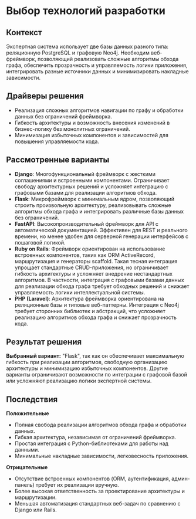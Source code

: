 # Выбор технологий разработки

## Контекст
Экспертная система использует две базы данных разного типа: реляционную PostgreSQL и графовую Neo4j. Необходим веб-фреймворк, позволяющий реализовать сложные алгоритмы обхода графа, обеспечить прозрачность и управляемость логики приложения, интегрировать разные источники данных и минимизировать накладные зависимости.

## Драйверы решения
- Реализация сложных алгоритмов навигации по графу и обработки данных без ограничений фреймворка.  
- Гибкость архитектуры и возможность внесения изменений в бизнес-логику без монолитных ограничений. 
- Минимизация избыточных компонентов и зависимостей для повышения управляемости кода.  

## Рассмотренные варианты
- **Django**: Многофункциональный фреймворк с жесткими соглашениями и встроенными компонентами. Ограничивает свободу архитектурных решений и усложняет интеграцию с графовыми базами для реализации алгоритмов обхода.  
- **Flask**: Микрофреймворк с минимальным ядром, позволяющий строить произвольную архитектуру, реализовывать сложные алгоритмы обхода графа и интегрировать различные базы данных без ограничений.  
- **FastAPI**: Высокопроизводительный фреймворк для API с автоматической документацией. Эффективен для REST и реального времени, но менее удобен для серверной генерации интерфейсов с пошаговой логикой.  
- **Ruby on Rails**:  Фреймворк ориентирован на использование встроенных компонентов, таких как ORM ActiveRecord, маршрутизация и генераторы scaffold. Такая тесная интеграция упрощает стандартные CRUD-приложения, но ограничивает гибкость архитектуры и усложняет внедрение нестандартных алгоритмов. В частности, интеграция с графовыми базами данных для реализации обхода графа требует обходных решений и снижает управляемость логики интеллектуальной системы.
- **PHP (Laravel)**: Архитектура фреймворка ориентирована на реляционные базы и типовые веб-паттерны. Интеграция с Neo4j требует сторонних библиотек и абстракций, что усложняет реализацию алгоритмов обхода графа и снижает прозрачность кода. 

## Результат решения
**Выбранный вариант:** "Flask", так как он обеспечивает максимальную гибкость при реализации алгоритмов, свободную организацию архитектуры и минимизацию избыточных компонентов. Другие варианты ограничивают возможности по интеграции с графовой базой или усложняют реализацию логики экспертной системы.

## Последствия

**Положительные**
- Полная свобода реализации алгоритмов обхода графа и обработки данных.  
- Гибкая архитектура, независимая от ограничений фреймворка.  
- Простая интеграция с Python-библиотеками для работы над данными.  
- Минимальные накладные зависимости, легковесность приложения.  

**Отрицательные**
- Отсутствие встроенных компонентов (ORM, аутентификация, админ-панель) требует их реализации вручную.  
- Более высокая ответственность за проектирование архитектуры и маршрутизации.  
- Меньшая автоматизация стандартных веб-задач по сравнению с Django или Rails.
